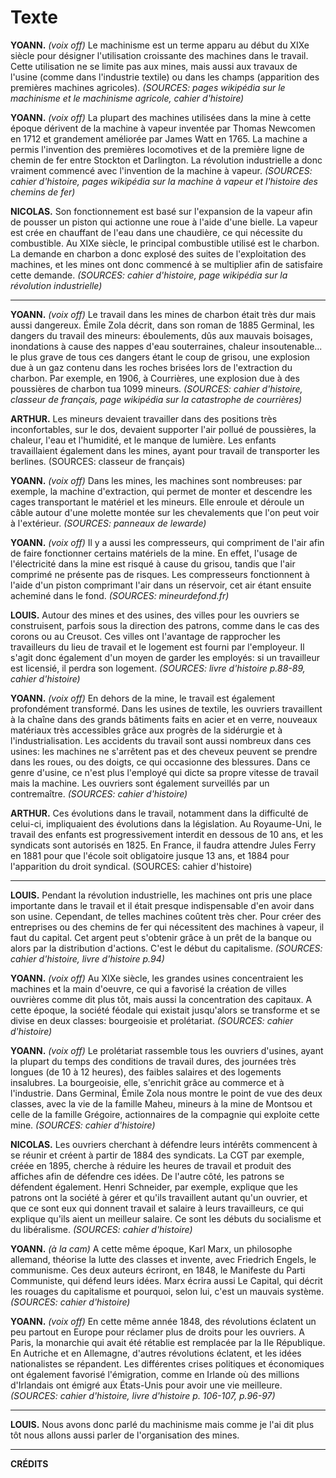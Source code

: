 # Texte

**YOANN.** *(voix off)*
Le machinisme est un terme apparu au début du XIXe siècle pour désigner l'utilisation
croissante des machines dans le travail. Cette utilisation ne se limite pas aux mines, mais
aussi aux travaux de l'usine (comme dans l'industrie textile) ou dans les champs (apparition
des premières machines agricoles).
*(SOURCES: pages wikipédia sur le machinisme et le machinisme agricole, cahier d'histoire)*

**YOANN.** *(voix off)*
La plupart des machines utilisées dans la mine à cette époque dérivent de la machine à vapeur
inventée par Thomas Newcomen en 1712 et grandement améliorée par James Watt en 1765. La machine
a permis l'invention des premières locomotives et de la première ligne de chemin de fer entre 
Stockton et Darlington. La révolution industrielle a donc vraiment commencé avec l'invention de
la machine à vapeur.
*(SOURCES: cahier d'histoire, pages wikipédia sur la machine à vapeur et l'histoire des chemins de fer)*

**NICOLAS.**
Son fonctionnement est basé sur l'expansion de la vapeur afin de pousser un piston qui actionne
une roue à l'aide d'une bielle. La vapeur est crée en chauffant de l'eau dans une chaudière, ce
qui nécessite du combustible. Au XIXe siècle, le principal combustible utilisé est le charbon.
La demande en charbon a donc explosé des suites de l'exploitation des machines, et les mines ont
donc commencé à se multiplier afin de satisfaire cette demande. 
*(SOURCES: cahier d'histoire, page wikipédia sur la révolution industrielle)*

---

**YOANN.** *(voix off)*
Le travail dans les mines de charbon était très dur mais aussi dangereux. Émile Zola décrit, dans
son roman de 1885 Germinal, les dangers du travail des mineurs: éboulements, dûs aux mauvais
boisages, inondations à cause des nappes d'eau souterraines, chaleur insoutenable... le plus
grave de tous ces dangers étant le coup de grisou, une explosion due à un gaz contenu dans les
roches brisées lors de l'extraction du charbon. Par exemple, en 1906, à Courrières, une explosion
due à des poussières de charbon tua 1099 mineurs.
*(SOURCES: cahier d'histoire, classeur de français, page wikipédia sur la catastrophe de courrières)*

**ARTHUR.**
Les mineurs devaient travailler dans des positions très inconfortables, sur le dos, devaient supporter
l'air pollué de poussières, la chaleur, l'eau et l'humidité, et le manque de lumière. Les enfants 
travaillaient également dans les mines, ayant pour travail de transporter les berlines.
(SOURCES: classeur de français)

**YOANN.** *(voix off)*
Dans les mines, les machines sont nombreuses: par exemple, la machine d'extraction, qui permet de
monter et descendre les cages transportant le matériel et les mineurs. Elle enroule et déroule un
câble autour d'une molette montée sur les chevalements que l'on peut voir à l'extérieur.
*(SOURCES: panneaux de lewarde)*

**YOANN.** *(voix off)*
Il y a aussi les compresseurs, qui compriment de l'air afin de faire fonctionner certains 
matériels de la mine. En effet, l'usage de l'électricité dans la mine est risqué à cause du 
grisou, tandis que l'air comprimé ne présente pas de risques. Les compresseurs fonctionnent à 
l'aide d'un piston comprimant l'air dans un réservoir, cet air étant ensuite acheminé dans le 
fond.
*(SOURCES: mineurdefond.fr)*

**LOUIS.**
Autour des mines et des usines, des villes pour les ouvriers se construisent, parfois sous
la direction des patrons, comme dans le cas des corons ou au Creusot. Ces villes ont l'avantage
de rapprocher les travailleurs du lieu de travail et le logement est fourni par l'employeur. Il
s'agit donc également d'un moyen de garder les employés: si un travailleur est licensié, il
perdra son logement.
*(SOURCES: livre d'histoire p.88-89, cahier d'histoire)*

**YOANN.** *(voix off)*
En dehors de la mine, le travail est également profondément transformé. Dans les usines de
textile, les ouvriers travaillent à la chaîne dans des grands bâtiments faits en acier et en
verre, nouveaux matériaux très accessibles grâce aux progrès de la sidérurgie et à
l'industrialisation. Les accidents du travail sont aussi nombreux dans ces usines: les machines
ne s'arrêtent pas et des cheveux peuvent se prendre dans les roues, ou des doigts, ce qui
occasionne des blessures. Dans ce genre d'usine, ce n'est plus l'employé qui dicte sa propre
vitesse de travail mais la machine. Les ouvriers sont également surveillés par un contremaître.
*(SOURCES: cahier d'histoire)*

**ARTHUR.**
Ces évolutions dans le travail, notamment dans la difficulté de celui-ci, impliquaient des
évolutions dans la législation. Au Royaume-Uni, le travail des enfants est progressivement
interdit en dessous de 10 ans, et les syndicats sont autorisés en 1825. En France, il faudra
attendre Jules Ferry en 1881 pour que l'école soit obligatoire jusque 13 ans, et 1884 pour
l'apparition du droit syndical.
(SOURCES: cahier d'histoire)

---

**LOUIS.**
Pendant la révolution industrielle, les machines ont pris une place importante dans le travail
et il était presque indispensable d'en avoir dans son usine. Cependant, de telles machines coûtent
très cher. Pour créer des entreprises ou des chemins de fer qui nécessitent des machines à vapeur,
il faut du capital. Cet argent peut s'obtenir grâce à un prêt de la banque ou alors par la
distribution d'actions. C'est le début du capitalisme.
*(SOURCES: cahier d'histoire, livre d'histoire p.94)*

**YOANN.** *(voix off)*
Au XIXe siècle, les grandes usines concentraient les machines et la main d'oeuvre, ce qui a
favorisé la création de villes ouvrières comme dit plus tôt, mais aussi la concentration des
capitaux. A cette époque, la société féodale qui existait jusqu'alors se transforme et se
divise en deux classes: bourgeoisie et prolétariat.
*(SOURCES: cahier d'histoire)*

**YOANN.** *(voix off)*
Le prolétariat rassemble tous les ouvriers d'usines, ayant la plupart du temps des conditions de
travail dures, des journées très longues (de 10 à 12 heures), des faibles salaires et des
logements insalubres. La bourgeoisie, elle, s'enrichit grâce au commerce et à l'industrie. Dans
Germinal, Émile Zola nous montre le point de vue des deux classes, avec la vie de la famille
Maheu, mineurs à la mine de Montsou et celle de la famille Grégoire, actionnaires de la compagnie
qui exploite cette mine.
*(SOURCES: cahier d'histoire)*

**NICOLAS.**
Les ouvriers cherchant à défendre leurs intérêts commencent à se réunir et créent à partir de
1884 des syndicats. La CGT par exemple, créée en 1895, cherche à réduire les heures de travail
et produit des affiches afin de défendre ces idées. De l'autre côté, les patrons se défendent
également. Henri Schneider, par exemple, explique que les patrons ont la société à gérer et
qu'ils travaillent autant qu'un ouvrier, et que ce sont eux qui donnent travail et salaire à leurs
travailleurs, ce qui explique qu'ils aient un meilleur salaire. Ce sont les débuts du socialisme
et du libéralisme.
*(SOURCES: cahier d'histoire)*

**YOANN.** *(à la cam)*
A cette même époque, Karl Marx, un philosophe allemand, théorise la lutte des classes et invente,
avec Friedrich Engels, le communisme. Ces deux auteurs écriront, en 1848, le Manifeste du Parti
Communiste, qui défend leurs idées. Marx écrira aussi Le Capital, qui décrit les rouages du
capitalisme et pourquoi, selon lui, c'est un mauvais système.
*(SOURCES: cahier d'histoire)*

**YOANN.** *(voix off)*
En cette même année 1848, des révolutions éclatent un peu partout en Europe pour réclamer plus de droits
pour les ouvriers. A Paris, la monarchie qui avait été rétablie est remplacée par la IIe
République. En Autriche et en Allemagne, d'autres révolutions éclatent, et les idées nationalistes
se répandent. Les différentes crises politiques et économiques ont également favorisé l'émigration,
comme en Irlande où des millions d'Irlandais ont émigré aux États-Unis pour avoir une vie meilleure.
*(SOURCES: cahier d'histoire, livre d'histoire p. 106-107, p.96-97)*

---

**LOUIS.**
Nous avons donc parlé du machinisme mais comme je l'ai dit plus tôt nous allons aussi parler de l'organisation des mines.

---

**CRÉDITS**
